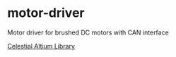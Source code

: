 # motor-driver
Motor driver for brushed DC motors with CAN interface

[Celestial Altium Library](https://altiumlibrary.com/)
